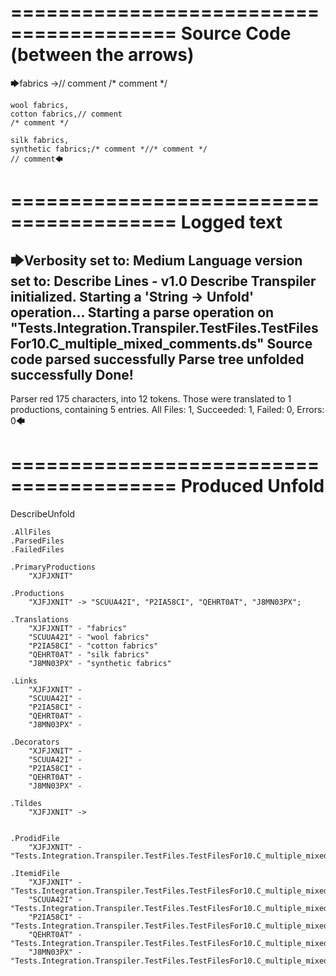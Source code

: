 ========================================
Source Code (between the arrows)
========================================

🡆fabrics ->// comment
/* comment */

	wool fabrics,
	cotton fabrics,// comment
	/* comment */

	silk fabrics,
	synthetic fabrics;/* comment *//* comment */
	// comment🡄

========================================
Logged text
========================================

🡆Verbosity set to: Medium
Language version set to: Describe Lines - v1.0
Describe Transpiler initialized.
Starting a 'String -> Unfold' operation...
Starting a parse operation on "Tests.Integration.Transpiler.TestFiles.TestFilesFor10.C_multiple_mixed_comments.ds"
Source code parsed successfully
Parse tree unfolded successfully
Done!
------------------------
Parser red 175 characters, into 12 tokens.
Those were translated to 1 productions, containing 5 entries.
All Files: 1, Succeeded: 1, Failed: 0, Errors: 0🡄

========================================
Produced Unfold
========================================

DescribeUnfold

    .AllFiles
    .ParsedFiles
    .FailedFiles

    .PrimaryProductions
        "XJFJXNIT" 

    .Productions
        "XJFJXNIT" -> "SCUUA42I", "P2IA58CI", "QEHRT0AT", "J8MN03PX";

    .Translations
        "XJFJXNIT" - "fabrics"
        "SCUUA42I" - "wool fabrics"
        "P2IA58CI" - "cotton fabrics"
        "QEHRT0AT" - "silk fabrics"
        "J8MN03PX" - "synthetic fabrics"

    .Links
        "XJFJXNIT" - 
        "SCUUA42I" - 
        "P2IA58CI" - 
        "QEHRT0AT" - 
        "J8MN03PX" - 

    .Decorators
        "XJFJXNIT" - 
        "SCUUA42I" - 
        "P2IA58CI" - 
        "QEHRT0AT" - 
        "J8MN03PX" - 

    .Tildes
        "XJFJXNIT" -> 


    .ProdidFile
        "XJFJXNIT" - "Tests.Integration.Transpiler.TestFiles.TestFilesFor10.C_multiple_mixed_comments.ds"

    .ItemidFile
        "XJFJXNIT" - "Tests.Integration.Transpiler.TestFiles.TestFilesFor10.C_multiple_mixed_comments.ds"
        "SCUUA42I" - "Tests.Integration.Transpiler.TestFiles.TestFilesFor10.C_multiple_mixed_comments.ds"
        "P2IA58CI" - "Tests.Integration.Transpiler.TestFiles.TestFilesFor10.C_multiple_mixed_comments.ds"
        "QEHRT0AT" - "Tests.Integration.Transpiler.TestFiles.TestFilesFor10.C_multiple_mixed_comments.ds"
        "J8MN03PX" - "Tests.Integration.Transpiler.TestFiles.TestFilesFor10.C_multiple_mixed_comments.ds"

